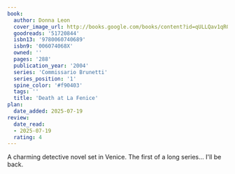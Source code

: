 ```yaml
---
book:
  author: Donna Leon 
  cover_image_url: http://books.google.com/books/content?id=qULLQav1qR0C&printsec=frontcover&img=1&zoom=1&source=gbs_api
  goodreads: '51720844'
  isbn13: '9780060740689'
  isbn9: '006074068X'
  owned: ''
  pages: '288'
  publication_year: '2004'
  series: 'Commissario Brunetti'
  series_position: '1'
  spine_color: '#f90403'
  tags: ''
  title: 'Death at La Fenice'
plan:
  date_added: 2025-07-19
review:
  date_read:
  - 2025-07-19
  rating: 4
---
```

A charming detective novel set in Venice. The first of a long series... I'll be back.
